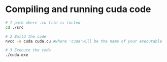 # Compiling and running cuda code

```bash
# 1 path where .cu file is locted
cd ./src

# 2 Build the code
nvcc -o cuda cuda.cu #where 'cuda'will be the name of your executable

# 3 Execute the code
./cuda.exe
```